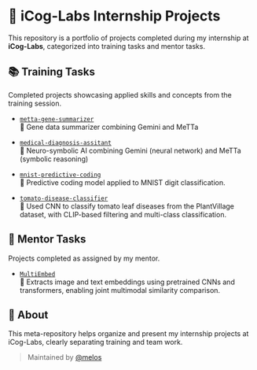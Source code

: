 # 🧠 iCog-Labs Internship Projects

This repository is a portfolio of projects completed during my internship at **iCog-Labs**, categorized into training tasks and mentor tasks.

## 📚 Training Tasks

Completed projects showcasing applied skills and concepts from the training session.

- [`metta-gene-summarizer`](https://github.com/melos-simeneh/metta-gene-summarizer)  
  🧬 Gene data summarizer combining Gemini and MeTTa

- [`medical-diagnosis-assitant`](https://github.com/melos-simeneh/neuro-symbolic-medical-diagnosis-assistant)  
  🔬 Neuro-symbolic AI combining Gemini (neural network) and MeTTa (symbolic reasoning)

- [`mnist-predictive-coding`](https://github.com/melos-simeneh/mnist-predictive-coding)  
  🧩 Predictive coding model applied to MNIST digit classification.

- [`tomato-disease-classifier`](https://github.com/melos-simeneh/tomato-disease-classifier)  
  🌿 Used CNN to classify tomato leaf diseases from the PlantVillage dataset, with CLIP-based filtering and multi-class classification.

## 🤝 Mentor Tasks

Projects completed as assigned by my mentor.

- [`MultiEmbed`](https://github.com/melos-simeneh/MultiEmbed)  
  🤖 Extracts image and text embeddings using pretrained CNNs and transformers, enabling joint multimodal similarity comparison.

## 📌 About

This meta-repository helps organize and present my internship projects at iCog-Labs, clearly separating training and team work.

> Maintained by [@melos](https://github.com/melos-simeneh)
